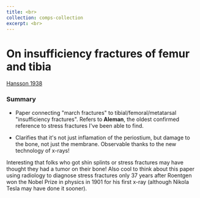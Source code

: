 ```yaml
---
title: <br>
collection: comps-collection
excerpt: <br>
---
```


# On insufficiency fractures of femur and tibia
[Hansson 1938](../References/Hansson1938Insufficiency.pdf)

### Summary
- Paper connecting "march fractures" to tibial/femoral/metatarsal "insufficiency fractures". Refers to **Aleman**, the oldest
confirmed reference to stress fractures I've been able to find. 

- Clarifies that it's not just inflamation of the periostium, but damage to the bone, not just the membrane. 
Observable thanks to the new technology of x-rays!

Interesting that folks who got shin splints or stress fractures may have thought they had a tumor on their bone! Also cool
to think about this paper using radiology to diagnose stress fractures only 37 years after Roentgen won the Nobel Prize in 
physics in 1901 for his first x-ray (although Nikola Tesla may have done it sooner).
 

